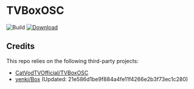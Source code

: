 # TVBoxOSC

![Build](https://shields.io/github/actions/workflow/status/yenkj/TVBoxOS/test.yml?branch=master&logo=github&label=Build)
[![Download](https://img.shields.io/github/v/release/yenkj/TVBoxOS?color=orange&logoColor=orange&label=Download&logo=DocuSign)](https://github.com/yenkj/TVBoxOS/releases/latest) 

## Credits
This repo relies on the following third-party projects:
- [CatVodTVOfficial/TVBoxOSC](https://github.com/CatVodTVOffici)
- [yenkj/Box](https://github.com/yenkj/Box) (Updated: 21e586d1be9f884a4fe11f4266e2b3f73ec1c280)
